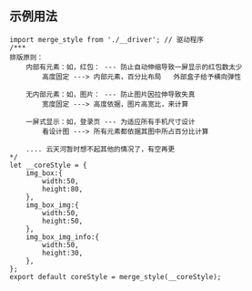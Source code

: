 ## 示例用法

    import merge_style from './__driver'; // 驱动程序
    /*** 
    排版原则：
        内部有元素：如，红包： --- 防止自动伸缩导致一屏显示的红包数太少
            高度固定 ---> 内部元素，百分比布局   外部盒子给予横向弹性
    
        无内部元素：如，图片： --- 防止图片因拉伸导致失真
            宽度固定 ---> 高度依据，图片高宽比，来计算
    
        一屏式显示：如，登录页 --- 为适应所有手机尺寸设计
            看设计图 ---> 所有元素都依据其图中所占百分比计算
    
        .... 云天河暂时想不起其他的情况了，有空再更
    */
    let __coreStyle = {
        img_box:{
            width:50,
            height:80,
        },
        img_box_img:{
            width:50,
            height:50,
        },
        img_box_img_info:{
            width:50,
            height:30,
        },
    };
    export default coreStyle = merge_style(__coreStyle);